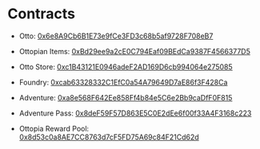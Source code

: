 # Contracts

- Otto: [0x6e8A9Cb6B1E73e9fCe3FD3c68b5af9728F708eB7](https://polygonscan.com/address/0x6e8A9Cb6B1E73e9fCe3FD3c68b5af9728F708eB7)
- Ottopian Items: [0xBd29ee9a2cE0C794Eaf09BEdCa9387F4566377D5](https://polygonscan.com/address/0xBd29ee9a2cE0C794Eaf09BEdCa9387F4566377D5)
- Otto Store: [0xc1B43121E0946adeF2AD169D6cb994064e275085](https://polygonscan.com/address/0xc1B43121E0946adeF2AD169D6cb994064e275085)
- Foundry: [0xcab63328332C1EfC0a54A79649D7aE86f3F428Ca](https://polygonscan.com/address/0xcab63328332C1EfC0a54A79649D7aE86f3F428Ca)
- Adventure: [0xa8e568F642Ee858Ff4b84e5C6e2Bb9caDfF0F815](https://polygonscan.com/address/0xa8e568F642Ee858Ff4b84e5C6e2Bb9caDfF0F815)
- Adventure Pass: [0x8deF59F57D863E5C0E2dEe6f00f33A4F3168c223](https://polygonscan.com/address/0x8deF59F57D863E5C0E2dEe6f00f33A4F3168c223)

- Ottopia Reward Pool: [0x8d53c0a8AE7CC8763d7cF5FD75A69c84F21Cd62d](https://polygonscan.com/address/0x8d53c0a8AE7CC8763d7cF5FD75A69c84F21Cd62d)
